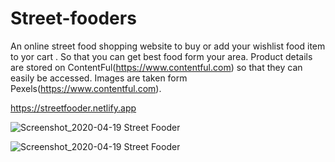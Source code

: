 # Street-fooders
An online street food shopping website to buy or add your wishlist food item to yor cart . So that you can get best food form your area.
Product details are stored on ContentFul(https://www.contentful.com) so that they can easily be accessed.
Images are taken form Pexels(https://www.contentful.com).

https://streetfooder.netlify.app



![Screenshot_2020-04-19 Street Fooder](https://user-images.githubusercontent.com/43933347/79690791-e0a84800-8279-11ea-9990-2de01df2201d.jpg)

![Screenshot_2020-04-19 Street Fooder](https://user-images.githubusercontent.com/43933347/79690783-d0906880-8279-11ea-8937-10ef332c27d6.png)

